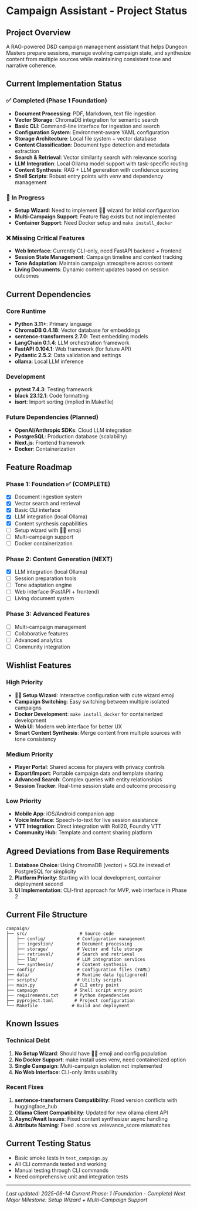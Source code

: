 # Campaign Assistant - Project Status

## Project Overview
A RAG-powered D&D campaign management assistant that helps Dungeon Masters prepare sessions, manage evolving campaign state, and synthesize content from multiple sources while maintaining consistent tone and narrative coherence.

## Current Implementation Status

### ✅ Completed (Phase 1 Foundation)
- **Document Processing**: PDF, Markdown, text file ingestion
- **Vector Storage**: ChromaDB integration for semantic search
- **Basic CLI**: Command-line interface for ingestion and search
- **Configuration System**: Environment-aware YAML configuration
- **Storage Architecture**: Local file system + vector database
- **Content Classification**: Document type detection and metadata extraction
- **Search & Retrieval**: Vector similarity search with relevance scoring
- **LLM Integration**: Local Ollama model support with task-specific routing
- **Content Synthesis**: RAG + LLM generation with confidence scoring
- **Shell Scripts**: Robust entry points with venv and dependency management

### 🚧 In Progress
- **Setup Wizard**: Need to implement 🧙‍♂️ wizard for initial configuration
- **Multi-Campaign Support**: Feature flag exists but not implemented
- **Container Support**: Need Docker setup and `make install_docker`

### ❌ Missing Critical Features
- **Web Interface**: Currently CLI-only, need FastAPI backend + frontend
- **Session State Management**: Campaign timeline and context tracking
- **Tone Adaptation**: Maintain campaign atmosphere across content
- **Living Documents**: Dynamic content updates based on session outcomes

## Current Dependencies

### Core Runtime
- **Python 3.11+**: Primary language
- **ChromaDB 0.4.18**: Vector database for embeddings
- **sentence-transformers 2.7.0**: Text embedding models
- **LangChain 0.1.4**: LLM orchestration framework
- **FastAPI 0.104.1**: Web framework (for future API)
- **Pydantic 2.5.2**: Data validation and settings
- **ollama**: Local LLM inference

### Development
- **pytest 7.4.3**: Testing framework
- **black 23.12.1**: Code formatting
- **isort**: Import sorting (implied in Makefile)

### Future Dependencies (Planned)
- **OpenAI/Anthropic SDKs**: Cloud LLM integration
- **PostgreSQL**: Production database (scalability)
- **Next.js**: Frontend framework
- **Docker**: Containerization

## Feature Roadmap

### Phase 1: Foundation ✅ (COMPLETE)
- [x] Document ingestion system
- [x] Vector search and retrieval
- [x] Basic CLI interface
- [x] LLM integration (local Ollama)
- [x] Content synthesis capabilities
- [ ] Setup wizard with 🧙‍♂️ emoji
- [ ] Multi-campaign support
- [ ] Docker containerization

### Phase 2: Content Generation (NEXT)
- [x] LLM integration (local Ollama) 
- [ ] Session preparation tools
- [ ] Tone adaptation engine
- [ ] Web interface (FastAPI + frontend)
- [ ] Living document system

### Phase 3: Advanced Features
- [ ] Multi-campaign management
- [ ] Collaborative features
- [ ] Advanced analytics
- [ ] Community integration

## Wishlist Features

### High Priority
- **🧙‍♂️ Setup Wizard**: Interactive configuration with cute wizard emoji
- **Campaign Switching**: Easy switching between multiple isolated campaigns
- **Docker Development**: `make install_docker` for containerized development
- **Web UI**: Modern web interface for better UX
- **Smart Content Synthesis**: Merge content from multiple sources with tone consistency

### Medium Priority
- **Player Portal**: Shared access for players with privacy controls
- **Export/Import**: Portable campaign data and template sharing
- **Advanced Search**: Complex queries with entity relationships
- **Session Tracker**: Real-time session state and outcome processing

### Low Priority
- **Mobile App**: iOS/Android companion app
- **Voice Interface**: Speech-to-text for live session assistance
- **VTT Integration**: Direct integration with Roll20, Foundry VTT
- **Community Hub**: Template and content sharing platform

## Agreed Deviations from Base Requirements

1. **Database Choice**: Using ChromaDB (vector) + SQLite instead of PostgreSQL for simplicity
2. **Platform Priority**: Starting with local development, container deployment second
3. **UI Implementation**: CLI-first approach for MVP, web interface in Phase 2

## Current File Structure
```
campaign/
├── src/                    # Source code
│   ├── config/            # Configuration management
│   ├── ingestion/         # Document processing
│   ├── storage/           # Vector and file storage
│   ├── retrieval/         # Search and retrieval
│   ├── llm/               # LLM integration services
│   └── synthesis/         # Content synthesis
├── config/                # Configuration files (YAML)
├── data/                  # Runtime data (gitignored)
├── scripts/               # Utility scripts
├── main.py               # CLI entry point
├── campaign              # Shell script entry point
├── requirements.txt      # Python dependencies
├── pyproject.toml        # Project configuration
└── Makefile             # Build and deployment
```

## Known Issues

### Technical Debt
1. **No Setup Wizard**: Should have 🧙‍♂️ emoji and config population
2. **No Docker Support**: make install uses venv, need containerized option
3. **Single Campaign**: Multi-campaign isolation not implemented
4. **No Web Interface**: CLI-only limits usability

### Recent Fixes
1. **sentence-transformers Compatibility**: Fixed version conflicts with huggingface_hub
2. **Ollama Client Compatibility**: Updated for new ollama client API
3. **Async/Await Issues**: Fixed content synthesizer async handling
4. **Attribute Naming**: Fixed .score vs .relevance_score mismatches

## Current Testing Status
- Basic smoke tests in `test_campaign.py`
- All CLI commands tested and working
- Manual testing through CLI commands
- Need comprehensive unit and integration tests

---

*Last updated: 2025-06-14*
*Current Phase: 1 (Foundation - Complete)*
*Next Major Milestone: Setup Wizard + Multi-Campaign Support*